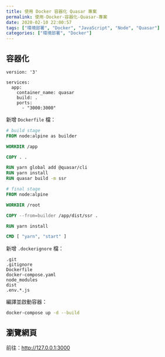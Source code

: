 ```yaml
---
title: 使用 Docker 容器化 Quasar 專案
permalink: 使用-Docker-容器化-Quasar-專案
date: 2020-02-10 22:00:57
tags: ["環境部署", "Docker", "JavaScript", "Node", "Quasar"]
categories: ["環境部署", "Docker"]
---
```


## 容器化

```YML
version: '3'

services:
  app:
    container_name: quasar
    build: .
    ports:
      - "3000:3000"
```

新增 `Dockerfile` 檔：

```DOCKERFILE
# build stage
FROM node:alpine as builder

WORKDIR /app

COPY . .

RUN yarn global add @quasar/cli
RUN yarn install
RUN quasar build -m ssr

# final stage
FROM node:alpine

WORKDIR /root

COPY --from=builder /app/dist/ssr .

RUN yarn install

CMD [ "yarn", "start" ]
```

新增 `.dockerignore` 檔：

```ENV
.git
.gitignore
Dockerfile
docker-compose.yaml
node_modules
dist
.env.*.js
```

編譯並啟動容器：

```BASH
docker-compose up -d --build
```

## 瀏覽網頁

前往：<http://127.0.0.1:3000>
